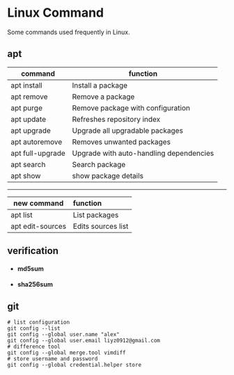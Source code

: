 # Linux Command

Some commands used frequently in Linux.



## apt

| command          | function                                |
| ---------------- | --------------------------------------- |
| apt install      | Install a package                       |
| apt remove       | Remove a package                        |
| apt purge        | Remove package with configuration       |
| apt update       | Refreshes repository index              |
| apt upgrade      | Upgrade all upgradable packages         |
| apt autoremove   | Removes unwanted packages               |
| apt full-upgrade | Upgrade with auto-handling dependencies |
| apt search       | Search package                          |
| apt show         | show package details                    |

------------------------
| new command      | function           |
| ---------------- | :----------------- |
| apt list         | List packages      |
| apt edit-sources | Edits sources list |

## verification

- #### md5sum
- #### sha256sum

## git

```shell
# list configuration
git config --list
git config --global user.name "alex"
git config --global user.email liyz0912@gmail.com
# difference tool
git config --global merge.tool vimdiff
# store username and password
git config --global credential.helper store
```


